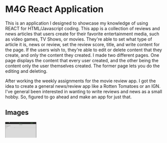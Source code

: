 # M4G React Application

  This is an application I designed to showcase my knowledge of using REACT for HTML/Javascript coding. This app is a collection of reviews and news articles that users create for their favorite entertainment media, such as video games, TV Shows, or movies. They're able to set what type of article it is, news or review, set the review score, title, and write content for the page. If the users wish to, they're able to edit or delete content that they create, and only the content they created. I made two different pages. One page displays the content that every user created, and the other being the content only the user themselves created. The former page lets you do the editing and deleting.
  
  After working the weekly assignments for the movie review app. I got the idea to create a general news/review app like a Rotten Tomatoes or an IGN. I've general been interested in wanting to write reviews and news as a small hobby. So, figured to go ahead and make an app for just that.
 
 
 ## Images
<img src="images/AccountPage.PNG" width="100">
